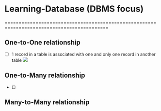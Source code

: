 # Learning-Database (DBMS focus)
===========================================================================================
## One-to-One relationship
- [ ] 1 record in a table is associated with one and only one record in another table
![](https://github.com/hlongn2469/Learning-database-DBMS/blob/main/onetoone.png)
## One-to-Many relationship
- [ ] 
## Many-to-Many relationship


